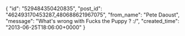  {
   "id": "529484350420835",
   "post_id": "462493170453287_480688621967075",
   "from_name": "Pete Daoust",
   "message": "What's wrong with Fucks the Puppy ? :/",
   "created_time": "2013-06-25T18:06:00+0000"
 }
